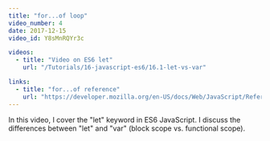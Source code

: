 ```yaml
---
title: "for...of loop"
video_number: 4
date: 2017-12-15
video_id: Y8sMnRQYr3c

videos:
  - title: "Video on ES6 let"
    url: "/Tutorials/16-javascript-es6/16.1-let-vs-var"

links:
  - title: "for...of reference"
    url: "https://developer.mozilla.org/en-US/docs/Web/JavaScript/Reference/Statements/for...of"
---
```


In this video, I cover the "let" keyword in ES6 JavaScript.
I discuss the differences between "let" and "var" (block scope vs. functional scope).

